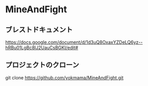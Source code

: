 # MineAndFight

## ブレストドキュメント
https://docs.google.com/document/d/1d3uQ8OxaxYZDeLQ6yz--hRBu01LgBc8lJ2UauCsBGKI/edit#


## プロジェクトのクローン
git clone https://github.com/yokmama/MineAndFight.git
